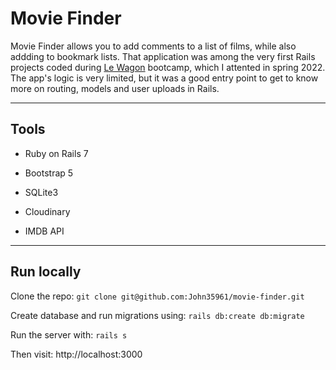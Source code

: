 # Movie Finder

Movie Finder allows you to add comments to a list of films, while also addding to bookmark lists. That application was among the very first Rails projects coded during [Le Wagon](https://github.com/lewagon) bootcamp, which I attented in spring 2022. The app's logic is very limited, but it was a good entry point to get to know more on routing, models and user uploads in Rails.

---

## Tools

* Ruby on Rails 7

* Bootstrap 5

* SQLite3

* Cloudinary

* IMDB API

---

## Run locally

Clone the repo: `git clone git@github.com:John35961/movie-finder.git`

Create database and run migrations using: `rails db:create db:migrate`

Run the server with: `rails s`

Then visit: http://localhost:3000
